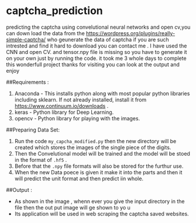 # captcha_prediction
predicting the captcha using convelutional neural networks and open cv,you can down load the data from the https://wordpress.org/plugins/really-simple-captcha/ who geunerate the data of captcha if you are such intrested and find it hard to download you can contact me .
I have used the CNN and open CV.
and tensor.npy file is missing so you have to generate it on your own just by running the code.
it took me 3 whole days to complete this wonderfull project thanks for visiting
you can look at the output and enjoy

##Requirements : 
1. Anaconda - This installs python along with most popular python libraries including sklearn. If not already installed, install it from https://www.continuum.io/downloads . 
2. keras - Python library for Deep Learning.
3. opencv - Python library for playing with the images.

##Preparing Data Set:
1. Run the code `my_capcha_modified.py` then the new directory will be created which stores the images of the single piece of the  digits.
2. Then the Convelutional model will be trained and the model will be stoed in the format of `.hf5` .
3. Before that the `.npy` file formats will also be stored for the furthur use.
4. When the new Data poece is given it make it into the parts and then it will predict the unit format and then predict iin whole.

##Output :
- As shown in  the image , whenn ever you give the input directory in the file then the out put image will ge shown to yo
u
- Its application will be used in web scraping the captcha saved websites.
